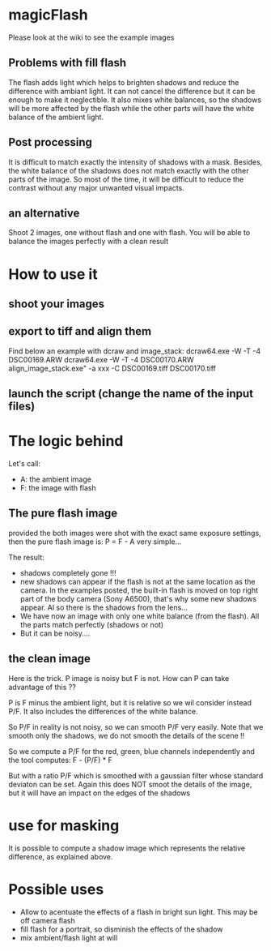 # magicFlash

Please look at the wiki to see the example images

## Problems with fill flash

The flash adds light which helps to brighten shadows and reduce the difference with ambiant light. 
It can not cancel the difference but it can be enough to make it neglectible. 
It also mixes white balances, so the shadows will be more affected by the flash while the other parts will have the white balance of the ambient light.

## Post processing

It is difficult to match exactly the intensity of shadows with a mask. Besides, the white balance of the shadows does not match exactly with the other parts of the image.
So most of the time, it will be difficult to reduce the contrast without any major unwanted visual impacts.

## an alternative

Shoot 2 images, one without flash and one with flash. You will be able to balance the images perfectly with a clean result

# How to use it

## shoot your images

## export to tiff and align them

Find below an example with dcraw and image_stack:
dcraw64.exe -W -T -4 DSC00169.ARW
dcraw64.exe -W  -T -4 DSC00170.ARW
align_image_stack.exe" -a xxx -C DSC00169.tiff DSC00170.tiff

## launch the script (change the name of the input files)

# The logic behind

Let's call:
* A: the ambient image
* F: the image with flash

## The pure flash image

provided the both images were shot with the exact same exposure settings, then the pure flash image is:
P = F - A
very simple... 

The result:
* shadows completely gone !!!
* new shadows can appear if the flash is not at the same location as the camera. In the examples posted, the built-in flash is moved on top right part of the body camera (Sony A6500), that's why some new shadows appear. Al so there is the shadows from the lens...
* We have now an image with only one white balance (from the flash). All the parts match perfectly (shadows or not)
* But it can be noisy....

## the clean image

Here is the trick.
P image is noisy but F is not. How can P can take advantage of this ??

P is F minus the ambient light, but it is relative so we wil consider instead P/F. It also includes the differences of the white balance.

So P/F in reality is not noisy, so we can smooth P/F very easily. Note that we smooth only the shadows, we do not smooth the details of the scene !!

So we compute a P/F for the red, green, blue channels independently and the tool computes:
F - (P/F) * F

But with a ratio P/F which is smoothed with a gaussian filter whose standard deviaton can be set. Again this does NOT smoot the details of the image, but it will have an impact on the edges of the shadows

# use for masking

It is possible to compute a shadow image which represents the relative difference, as explained above. 

# Possible uses

* Allow to acentuate the effects of a flash in bright sun light. This may be off camera flash 
* fill flash for a portrait, so disminish the effects of the shadow
* mix ambient/flash light at will





